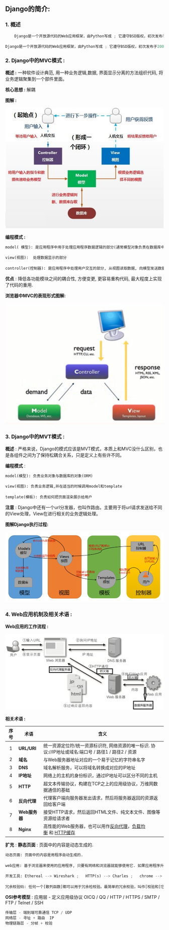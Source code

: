 ## Django的简介:

### 1. 概述	

```python
    Django是一个开放源代码的Web应用框架，由Python写成 ; 它遵守BSD版权，初次发布于2005年7月, 并于2008年9月发布了第一个正式版本1.0。

Django是一个开放源代码的Web应用框架，由Python写成 ; 它遵守BSD版权，初次发布于2005年7月, 并于2008年9月发布了第一个正式版本1.0; 而且采用了MVC的软件设计模式，即模型M，视图V和控制器C ,  并对MVC架构提供了支持(MTV) . Python下有许多款不同的 Web 框架, 比较有名的有Flask、Django、Tornado、Pyramid、Bottle、Web2py、web.py等, 其中Django是重量级选手中最有代表性的一位, 许多成功的网站和APP都基于Django。
```

### 2. Django中的MVC模式 :

**概述 :** 一种软件设计典范, 用一种业务逻辑,数据, 界面显示分离的方法组织代码, 将业务逻辑聚集到一个部件里面。

**核心思想 :** 解耦

**图解 :** 

![图](Images/mvc.jpg)

**编程模式 :** 

```python
model( 模型): 是应用程序中用于处理应用程序数据逻辑的部分(通常模型对象负责在数据库中存储数据)

view(视图):  处理数据显示的部分

controller(控制器): 是应用程序中处理用户交互的部分, 从视图读取数据, 向模型发送数据
```

**优点** : 降低各功能模块之间的耦合性, 方便变更, 更容易重构代码, 最大程度上实现了代码的重用.

**浏览器中MVC的表现形式图解:**

![图](Images/mvc_request_response.png)

### 3. Django中的MVT模式 :

**概述** : 严格来说，Django的模式应该是MVT模式，本质上和MVC没什么区别，也是各组件之间为了保持松耦合关系，只是定义上有些许不同。

**编程模式** : 

```python
model(模型): 负责业务对象与数据库的对象(ORM)

view(视图): 负责业务逻辑,并在适当的时候调用model和template

template(模板): 负责如何把页面渲染展示给用户
```

**注意** :  Django中还有一个url分发器，也叫作路由。主要用于将url请求发送给不同的View处理，View在进行相关的业务逻辑处理。

**图解Django执行过程:**

![图](Images/tujiedjango.png)

### 4. Web应用机制及相关术语 : 

**Web应用的工作流程 :** 

![](Images/jizhi.png) 

**相关术语 :** 

| 序号 | 术语          | 含义                                                         |
| :--: | ------------- | ------------------------------------------------------------ |
|  1   | **URL/URI**   | 统一资源定位符/统一资源标识符, 网络资源的唯一标识.                                                 协议://IP地址或域名:端口号 / 路径1 / 路径2 / 资源 |
|  2   | **域名**      | 与Web服务器地址对应的一个易于记忆的字符串名字                |
|  3   | **DNS**       | 域名解析服务，可以将域名转换成对应的IP地址                   |
|  4   | **IP地址**    | 网络上的主机的身份标识，通过IP地址可以区分不同的主机         |
|  5   | **HTTP**      | 超文本传输协议，构建在TCP之上的应用级协议，万维网数据通信的基础 |
|  6   | **反向代理**  | 代理客户端向服务器发出请求，然后将服务器返回的资源返回给客户端 |
|  7   | **Web服务器** | 接受HTTP请求，然后返回HTML文件、纯文本文件、图像等资源给请求者 |
|  8   | **Nginx**     | 高性能的Web服务器，也可以用作[反向代理](https://zh.wikipedia.org/wiki/%E5%8F%8D%E5%90%91%E4%BB%A3%E7%90%86)，[负载均衡](https://zh.wikipedia.org/wiki/%E8%B4%9F%E8%BD%BD%E5%9D%87%E8%A1%A1) 和 [HTTP缓存](https://zh.wikipedia.org/wiki/HTTP%E7%BC%93%E5%AD%98) |

**扩充** : **静态页面** : 页面中的内容是动态生成的.

```python
动态页面: 页面中的内容是用程序自动生成的.

web应用: 基于浏览器来使用的应用程序, 只要有网络和浏览器就能够使用它. 如果应用程序升级那么用户不用做任何		特殊处理.

开发工具: Ethereal --> Wireshark ;   HTTP(s) --> Charles ;   chrome --> 开发人员工具

冗余校验码: 任何一个[散列函数]都可以用于冗余检校验。最简单的冗余校验，叫作[校验和]它包括[校验位][校验码][纵向冗余校验]。其它类型的冗余校验包括[循环冗余校验]、水平冗余校验、竖直冗余校验以及Cryptographic Message Digest。 在通信领域中，冗余校验是消息中附加的用于错误检测与错误校正的数据。
```

**OSI参考模型** : 应用层 - 定义应用级协议 OICQ / QQ / HTTP / HTTPS / SMTP / FTP / Telnet / SSH

```python
传输层 - 端到端可靠通信 TCP / UDP
网络层 - 寻址 + 路由  IP
物理链路层 - 分帧 + 校验
```


